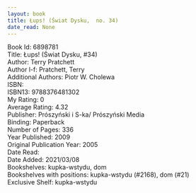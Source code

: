 ```yaml
---
layout: book
title: Łups! (Świat Dysku,  no. 34)
date_read: None
---
```


Book Id: 6898781<br />
Title: Łups! (Świat Dysku, #34)<br />
Author: Terry Pratchett<br />
Author l-f: Pratchett, Terry<br />
Additional Authors: Piotr W. Cholewa<br />
ISBN: <br />
ISBN13: 9788376481302<br />
My Rating: 0<br />
Average Rating: 4.32<br />
Publisher: Prószyński i S-ka/ Prószyński Media<br />
Binding: Paperback<br />
Number of Pages: 336<br />
Year Published: 2009<br />
Original Publication Year: 2005<br />
Date Read: <br />
Date Added: 2021/03/08<br />
Bookshelves: kupka-wstydu, dom<br />
Bookshelves with positions: kupka-wstydu (#2168), dom (#21)<br />
Exclusive Shelf: kupka-wstydu<br />

